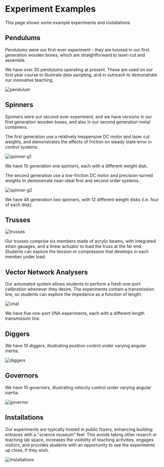 # Experiment Examples

This page shows some example experiments and installations

## Pendulums

Pendulums were our first-ever experiment - they are housed in our first generation wooden boxes, which are straightforward to laser-cut and assemble.

We have over 30 pendulums operating at present. These are used on our first year course to illustrate data sampling, and in outreach to demonstrate our innovative teaching.

![pendulum](./assets/pendulum-booking.jpg)

## Spinners

Spinners were our second-ever experiment, and we have versions in our first generation wooden boxes, and also in our second generation metal containers.

The first generation use a relatively inexpensive DC motor and laser cut weights, and demonstrates the effects of friction on steady state error in control systems.

![spinner-g1](./assets/spinner-g1.jpg)

We have 10 generation one spinners, each with a different weight disk.

The second generation use a low-friction DC motor and precision-turned weights to demonstrate near-ideal first and second order systems.

![spinner-g2](./assets/spinner-g2-booking.png)

We have 48 generation two spinners, with 12 different weight disks (i.e. four of each disk).

## Trusses

![trusses](./assets/truss-booking.png)

Our trusses comprise six members made of acrylic beams, with integrated strain gauages, and a linear actuator to load the truss at the far end. Students can explore the tension or compression that develops in each member under load.

## Vector Network Analysers

Our automated system allows students to perform a fresh one-port calibration whenever they desire. The experiments contain a transmission line, so students can explore the impedance as a function of length.

![vna1](./assets/vna1-500px.jpg)

We have five one-port VNA experiments, each with a different length transmission line.

## Diggers

We have 10 diggers, illustrating position control under varying angular inertia.

![diggers](./assets/digger.jpg)

## Governors

We have 10 governers, illustrating velocity control under varying angular inertia. 

![governor](./assets/governor.jpg)

## Installations

Our experiments are typically hosted in public foyers, enhancing building entraces with a "science museum" feel. This avoids taking other resarch or teaching lab space, increases the visibility of teaching activities, engages visitors, and provides students with an opportunity to see the experiments up close, if they wish. 

![installations](./assets/installations.png)




